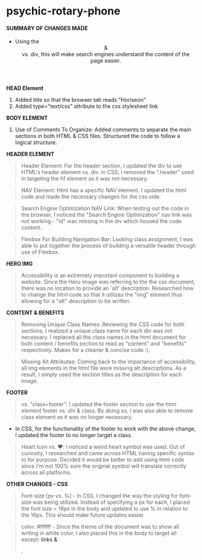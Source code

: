 # psychic-rotary-phone

#### SUMMARY OF CHANGES MADE

- Using the <header> & <footer> vs. div, this will make search engines understand the content of the page easier.

**HEAD Element**

1. Added title so that the browser tab reads "Horiseon"
2. Added type="text/css" attribute to the css stylesheet link

**BODY ELEMENT**

1. Use of Comments To Organize: Added comments to separate the main sections in both HTML & CSS files. Structured the code to follow a logical structure.

**HEADER ELEMENT**

> Header Element: For the header section, I updated the div to use HTML's header element vs. div. In CSS, I removed the ".header" used in targeting the h1 element as it was not necessary.

> NAV Element: Html has a specific NAV element. I updated the html code and made the necessary changes for the css side.

> Search Engine Optimization NAV Link: When testing out the code in the browser, I noticed the "Search Engine Optimization" nav link was not working - "id" was missing in the div which housed the code content.

> Flexbox For Building Navigation Bar: Looking class assignment, I was able to put together the process of building a versatile header through use of Flexbox.

**HERO IMG**

> Accessibility is an extremely important component to building a website. Since the Hero image was referring to the the css document, there was no location to provide an 'alt' description. Researched how to change the html code so that it utilizes the "img" element thus allowing for a "alt" description to be written.

**CONTENT & BENEFITS**

> Removing Unique Class Names: Reviewing the CSS code for both sections, I realized a unique class name for each div was not necessary. I replaced all the class names in the html document for both content / benefits section to read as "content" and "benefits" respectively. Makes for a cleaner & concise code :).

> Missing Alt Attributes: Coming back to the importance of accessibility, all img elements in the html file were missing alt descriptions. As a result, I simply used the section titles as the description for each image.

**FOOTER**

> <footer> vs. "class=footer": I updated the footer section to use the html element footer vs. div & class. By doing so, I was also able to remove class element as it was no longer necessary.

- In CSS, for the functionality of the footer to work with the above change, I updated the footer to no longer target a class.

> Heart Icon vs. &#10084;&#65039;: I noticed a weird heart symbol was used. Out of curiosity, I researched and came across HTML having specific syntax to for purpose. Decided it would be better to add using html code since I'm not 100% sure the original symbol will translate correctly across all platforms.

**OTHER CHANGES - CSS**

> Font-size [px vs. %] - In CSS, I changed the way the styling for font-size was being utilized. Instead of specifying a px for each, I placed the font size = 16px in the body and updated to use % in relation to the 16px. This should make future updates easier.

> color: #ffffff - Since the theme of the document was to show all writing in white color, I also placed this in the body to target all except: <a> links & <footer>.
